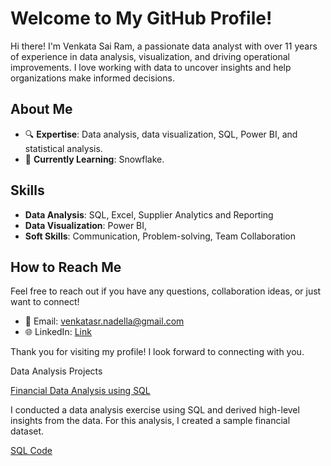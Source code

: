 # Welcome to My GitHub Profile!

Hi there! I'm Venkata Sai Ram, a passionate data analyst with over 11 years of experience in data analysis, visualization, and driving operational improvements. 
I love working with data to uncover insights and help organizations make informed decisions.

## About Me

- 🔍 **Expertise**: Data analysis, data visualization, SQL, Power BI, and statistical analysis.
- 🌱 **Currently Learning**: Snowflake.

## Skills

- **Data Analysis**: SQL, Excel, Supplier Analytics and Reporting
- **Data Visualization**: Power BI, 
- **Soft Skills**: Communication, Problem-solving, Team Collaboration

## How to Reach Me

Feel free to reach out if you have any questions, collaboration ideas, or just want to connect!

- 📧 Email: venkatasr.nadella@gmail.com
- 🌐 LinkedIn: [Link](https://www.linkedin.com/in/venkata-sai-ram-nadella-05b973319/)


Thank you for visiting my profile! I look forward to connecting with you.

Data Analysis Projects

[Financial Data Analysis using SQL]([url](https://github.com/Venkatasr665/Data-Analysis-SQL-))

I conducted a data analysis exercise using SQL and derived high-level insights from the data. For this analysis, I created a sample financial dataset.

[SQL Code]([url](https://github.com/Venkatasr665/Data-Analysis-SQL-/blob/main/Financial%20Data%20-%20Data%20Analysis%20Queries.sql))



<!---
Venkatasr665/Venkatasr665 is a ✨ special ✨ repository because its `README.md` (this file) appears on your GitHub profile.
You can click the Preview link to take a look at your changes.
--->
